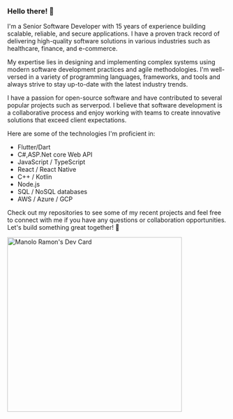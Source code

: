 ### Hello there! 👋

I'm a Senior Software Developer with 15 years of experience building scalable, reliable, and secure applications. I have a proven track record of delivering high-quality software solutions in various industries such as healthcare, finance, and e-commerce.

My expertise lies in designing and implementing complex systems using modern software development practices and agile methodologies. I'm well-versed in a variety of programming languages, frameworks, and tools and always strive to stay up-to-date with the latest industry trends.

I have a passion for open-source software and have contributed to several popular projects such as serverpod. I believe that software development is a collaborative process and enjoy working with teams to create innovative solutions that exceed client expectations.

Here are some of the technologies I'm proficient in:

<ul>
  <li>Flutter/Dart</li>
  <li>C#,ASP.Net core Web API</li>
  <li>JavaScript / TypeScript</li>
  <li>React / React Native</li>
  <li>C++ / Kotlin</li>
  <li>Node.js</li>
  <li>SQL / NoSQL databases</li>
  <li>AWS / Azure / GCP</li>
</ul>

Check out my repositories to see some of my recent projects and feel free to connect with me if you have any questions or collaboration opportunities. Let's build something great together! 🚀

<a href="https://app.daily.dev/ManoloRamon"><img src="https://api.daily.dev/devcards/fa2933f8fadd4ecb88c6ee4e5c1f6632.png?r=w3l" width="400" alt="Manolo Ramon's Dev Card"/></a>

<!--
**manoloramon/manoloramon** is a ✨ _special_ ✨ repository because its `README.md` (this file) appears on your GitHub profile.

Here are some ideas to get you started:

- 🔭 I’m currently working on ...
- 🌱 I’m currently learning ...
- 👯 I’m looking to collaborate on ...
- 🤔 I’m looking for help with ...
- 💬 Ask me about ...
- 📫 How to reach me: ...
- 😄 Pronouns: ...
- ⚡ Fun fact: ...
-->
